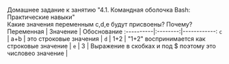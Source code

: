 Домашнее задание к занятию "4.1. Командная оболочка Bash: Практические навыки"<br>
Какие значения переменным c,d,e будут присвоены? Почему?<br>
Переменная | Значение | Обоснование
:----------|:--------:|------------:
`c`   | a+b  | это строковые значения                                               |
`d`   | 1+2  | "1+2" воспринимается как строковые значение                          |
`e`   | 3    | 	Выражение в скобках и под $ поэтому это числовео значение           |

